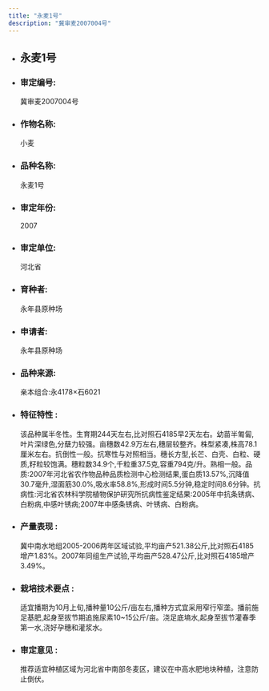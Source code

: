```yaml
---
title: "永麦1号"
description: "冀审麦2007004号"
---
```

* ## 永麦1号
* ###  审定编号:  
   冀审麦2007004号

*  ### 作物名称:  
   小麦

*   ###  品种名称: 
    永麦1号

*   ### 审定年份: 
    2007

*   ### 审定单位:  
    河北省

*   ### 育种者:  
    永年县原种场

*   ### 申请者:  
    永年县原种场

*   ### 品种来源:  
    亲本组合:永4178×石6021

*   ### 特征特性 : 
    该品种属半冬性。生育期244天左右,比对照石4185早2天左右。幼苗半匍匐,叶片深绿色,分蘖力较强。亩穗数42.9万左右,穗层较整齐。株型紧凑,株高78.1厘米左右。抗倒性一般。抗寒性与对照相当。穗长方型,长芒、白壳、白粒、硬质,籽粒较饱满。穗粒数34.9个,千粒重37.5克,容重794克/升。熟相一般。品质:2007年河北省农作物品种品质检测中心检测结果,蛋白质13.57%,沉降值30.7毫升,湿面筋30.0%,吸水率58.8%,形成时间5.5分钟,稳定时间8.6分钟。抗病性:河北省农林科学院植物保护研究所抗病性鉴定结果:2005年中抗条锈病、白粉病,中感叶锈病;2007年中感条锈病、叶锈病、白粉病。

*   ### 产量表现 : 
    冀中南水地组2005-2006两年区域试验,平均亩产521.38公斤,比对照石4185增产1.83%。2007年同组生产试验,平均亩产528.47公斤,比对照石4185增产3.49%。

*   ### 栽培技术要点 : 
    适宜播期为10月上旬,播种量10公斤/亩左右,播种方式宜采用窄行窄垄。播前施足基肥,起身至拔节期追施尿素10~15公斤/亩。浇足底墒水,起身至拔节灌春季第一水,浇好孕穗和灌浆水。

*   ### 审定意见 : 
    推荐适宜种植区域为河北省中南部冬麦区，建议在中高水肥地块种植，注意防止倒伏。
